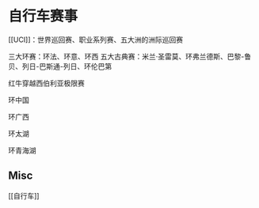 # 自行车赛事


[[UCI]]：世界巡回赛、职业系列赛、五大洲的洲际巡回赛

三大环赛：环法、环意、环西
五大古典赛：米兰·圣雷莫、环弗兰德斯、巴黎-鲁贝、列日-巴斯通-列日、环伦巴第


红牛穿越西伯利亚极限赛


环中国

环广西

环太湖

环青海湖


## Misc


[[自行车]]












